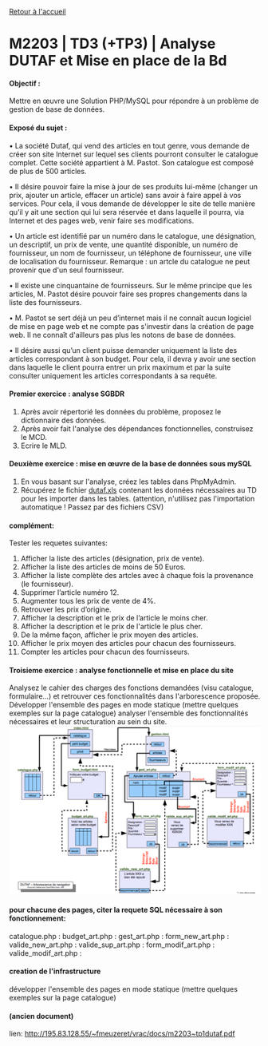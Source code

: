[Retour à l'accueil](README.md)

# M2203 | TD3 (+TP3) | Analyse DUTAF et Mise en place de la Bd


#### Objectif :
Mettre en œuvre une Solution PHP/MySQL pour répondre à un problème de gestion de base de données.

#### Exposé du sujet :
• La société Dutaf, qui vend des articles en tout genre, vous demande de créer son site Internet sur lequel ses
clients pourront consulter le catalogue complet. Cette société appartient à M. Pastot. Son catalogue est
composé de plus de 500 articles.

• II désire pouvoir faire la mise à jour de ses produits lui-même (changer un prix, ajouter un article, effacer un
article) sans avoir à faire appel à vos services. Pour cela, il vous demande de développer le site de telle manière
qu’il y ait une section qui lui sera réservée et dans laquelle il pourra, via Internet et des pages web, venir faire
ses modifications.

• Un article est identifié par un numéro dans le catalogue, une désignation, un descriptif, un prix de vente, une
quantité disponible, un numéro de fournisseur, un nom de fournisseur, un téléphone de fournisseur, une ville
de localisation du fournisseur. Remarque : un artcle du catalogue ne peut provenir que d'un seul fournisseur.

• II existe une cinquantaine de fournisseurs. Sur le même principe que les articles, M. Pastot désire pouvoir
faire ses propres changements dans la liste des fournisseurs.

• M. Pastot se sert déjà un peu d’internet mais il ne connaît aucun logiciel de mise en page web et ne compte
pas s'investir dans la création de page web. II ne connaît d'ailleurs pas plus les notons de base de données.

• II désire aussi qu’un client puisse demander uniquement la liste des articles correspondant à son budget. Pour
cela, il devra y avoir une section dans laquelle le client pourra entrer un prix maximum et par la suite consulter
uniquement les articles correspondants à sa requête.

#### Premier exercice : analyse SGBDR
1. Après avoir répertorié les données du problème, proposez le dictionnaire des données.
2. Après avoir fait l'analyse des dépendances fonctionnelles, construisez le MCD.
3. Ecrire le MLD.

#### Deuxième exercice : mise en œuvre de la base de données sous mySQL
1. En vous basant sur l'analyse, créez les tables dans PhpMyAdmin.
2. Récupérez le fichier [dutaf.xls](dutaf.xls) contenant les données nécessaires au TD pour les importer dans les
tables. (attention, n'utilisez pas l'importation automatique ! Passez par des fichiers CSV)

#### complément:
Tester les requetes suivantes:
1. Afficher la liste des articles (désignation, prix de vente).
2. Afficher la liste des articles de moins de 50 Euros.
3. Afficher la liste complète des artcles avec à chaque fois la provenance (le fournisseur).
4. Supprimer l’article numéro 12.
5. Augmenter tous les prix de vente de 4%.
6. Retrouver les prix d’origine.
7. Afficher la description et le prix de l’article le moins cher.
8. Afficher la description et le prix de l'article le plus cher.
9. De la même façon, afficher le prix moyen des articles.
10. Afficher le prix moyen des articles pour chacun des fournisseurs.
11. Compter les articles pour chacun des fournisseurs.

#### Troisieme exercice : analyse fonctionnelle et mise en place du site 
Analysez le cahier des charges des fonctions demandées (visu catalogue, formulaire...) et retrouver ces
fonctionnalités dans l'arborescence proposée.
Développer l'ensemble des pages en mode statique (mettre quelques exemples sur la page catalogue) 
analyser l'ensemble des fonctionnalités nécessaires et leur structuration au sein du site.
![GitHub Logo](/plan.png)

#### pour chacune des pages, citer la requete SQL nécessaire à son fonctionnement:
catalogue.php :
budget_art.php :
gest_art.php :
form_new_art.php :
valide_new_art.php :
valide_sup_art.php :
form_modif_art.php :
valide_modif_art.php :

#### creation de l'infrastructure
développer l'ensemble des pages en mode statique (mettre quelques exemples sur la page catalogue)

#### (ancien document)
lien: http://195.83.128.55/~fmeuzeret/vrac/docs/m2203~tp1dutaf.pdf
